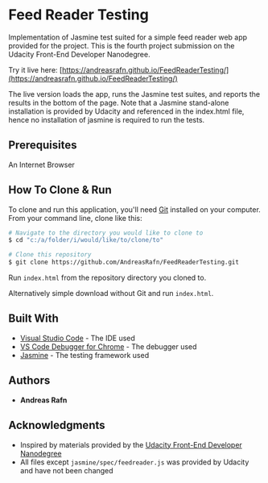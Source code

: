 # Feed Reader Testing

Implementation of Jasmine test suited for a simple feed reader web app provided for the project.
This is the fourth project submission on the Udacity Front-End Developer Nanodegree.

Try it live here: [https://andreasrafn.github.io/FeedReaderTesting/](https://andreasrafn.github.io/FeedReaderTesting/)

The live version loads the app, runs the Jasmine test suites, and reports the results in the bottom of the page.
Note that a Jasmine stand-alone installation is provided by Udacity and referenced in the index.html file, hence no installation of jasmine is required to run the tests. 

## Prerequisites

An Internet Browser

## How To Clone & Run

To clone and run this application, you'll need [Git](https://git-scm.com) installed on your computer. From your command line, clone like this:

```bash
# Navigate to the directory you would like to clone to
$ cd "c:/a/folder/i/would/like/to/clone/to"

# Clone this repository
$ git clone https://github.com/AndreasRafn/FeedReaderTesting.git
```

Run `index.html` from the repository directory you cloned to.

Alternatively simple download without Git and run `index.html`. 

## Built With

* [Visual Studio Code](https://code.visualstudio.com/) - The IDE used
* [VS Code Debugger for Chrome](https://github.com/Microsoft/vscode-chrome-debug) - The debugger used
* [Jasmine](https://jasmine.github.io/index.html) - The testing framework used

## Authors

* **Andreas Rafn**  

## Acknowledgments

* Inspired by materials provided by the [Udacity Front-End Developer Nanodegree](https://eu.udacity.com/course/front-end-web-developer-nanodegree--nd001)
* All files except `jasmine/spec/feedreader.js` was provided by Udacity and have not been changed
